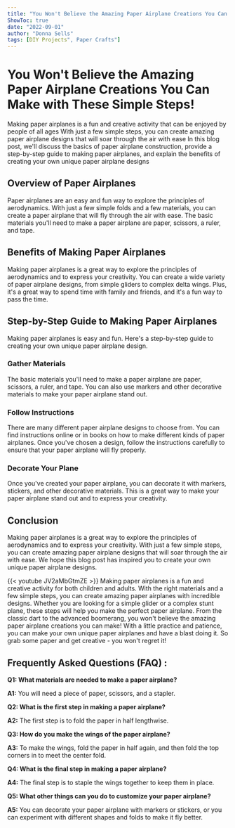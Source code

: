 ```yaml
---
title: "You Won't Believe the Amazing Paper Airplane Creations You Can Make with These Simple Steps!"
ShowToc: true 
date: "2022-09-01"
author: "Donna Sells" 
tags: [DIY Projects", Paper Crafts"]
---
```

# You Won't Believe the Amazing Paper Airplane Creations You Can Make with These Simple Steps!

Making paper airplanes is a fun and creative activity that can be enjoyed by people of all ages With just a few simple steps, you can create amazing paper airplane designs that will soar through the air with ease In this blog post, we'll discuss the basics of paper airplane construction, provide a step-by-step guide to making paper airplanes, and explain the benefits of creating your own unique paper airplane designs

## Overview of Paper Airplanes

Paper airplanes are an easy and fun way to explore the principles of aerodynamics. With just a few simple folds and a few materials, you can create a paper airplane that will fly through the air with ease. The basic materials you'll need to make a paper airplane are paper, scissors, a ruler, and tape.

## Benefits of Making Paper Airplanes

Making paper airplanes is a great way to explore the principles of aerodynamics and to express your creativity. You can create a wide variety of paper airplane designs, from simple gliders to complex delta wings. Plus, it's a great way to spend time with family and friends, and it's a fun way to pass the time.

## Step-by-Step Guide to Making Paper Airplanes

Making paper airplanes is easy and fun. Here's a step-by-step guide to creating your own unique paper airplane design.

### Gather Materials

The basic materials you'll need to make a paper airplane are paper, scissors, a ruler, and tape. You can also use markers and other decorative materials to make your paper airplane stand out.

### Follow Instructions

There are many different paper airplane designs to choose from. You can find instructions online or in books on how to make different kinds of paper airplanes. Once you've chosen a design, follow the instructions carefully to ensure that your paper airplane will fly properly.

### Decorate Your Plane

Once you've created your paper airplane, you can decorate it with markers, stickers, and other decorative materials. This is a great way to make your paper airplane stand out and to express your creativity.

## Conclusion

Making paper airplanes is a great way to explore the principles of aerodynamics and to express your creativity. With just a few simple steps, you can create amazing paper airplane designs that will soar through the air with ease. We hope this blog post has inspired you to create your own unique paper airplane designs.

{{< youtube JV2aMbGtmZE >}} 
Making paper airplanes is a fun and creative activity for both children and adults. With the right materials and a few simple steps, you can create amazing paper airplanes with incredible designs. Whether you are looking for a simple glider or a complex stunt plane, these steps will help you make the perfect paper airplane. From the classic dart to the advanced boomerang, you won't believe the amazing paper airplane creations you can make! With a little practice and patience, you can make your own unique paper airplanes and have a blast doing it. So grab some paper and get creative - you won't regret it!

## Frequently Asked Questions (FAQ) :
**Q1: What materials are needed to make a paper airplane?**

**A1:** You will need a piece of paper, scissors, and a stapler. 

**Q2: What is the first step in making a paper airplane?**

**A2:** The first step is to fold the paper in half lengthwise. 

**Q3: How do you make the wings of the paper airplane?**

**A3:** To make the wings, fold the paper in half again, and then fold the top corners in to meet the center fold. 

**Q4: What is the final step in making a paper airplane?**

**A4:** The final step is to staple the wings together to keep them in place. 

**Q5: What other things can you do to customize your paper airplane?**

**A5:** You can decorate your paper airplane with markers or stickers, or you can experiment with different shapes and folds to make it fly better.



